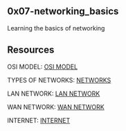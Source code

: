 ## 0x07-networking_basics

Learning the basics of networking

## Resources

OSI MODEL: [OSI MODEL](/https://en.wikipedia.org/wiki/OSI_model)

TYPES OF NETWORKS: [NETWORKS](https://www.lifewire.com/lans-wans-and-other-area-networks-817376)

LAN NETWORK: [LAN NETWORK](https://en.wikipedia.org/wiki/Local_area_network)

WAN NETWORK: [WAN NETWORK](https://en.wikipedia.org/wiki/Wide_area_network)

INTERNET: [INTERNET](https://en.wikipedia.org/wiki/Internet)

